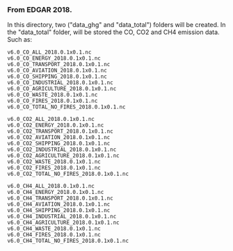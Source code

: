 ### From EDGAR 2018.

In this directory, two ("data_ghg" and "data_total") folders will be created. In the "data_total" folder, will be stored the CO, CO2 and CH4 emission data. Such as:

```
v6.0_CO_ALL_2018.0.1x0.1.nc
v6.0_CO_ENERGY_2018.0.1x0.1.nc
v6.0_CO_TRANSPORT_2018.0.1x0.1.nc
v6.0_CO_AVIATION_2018.0.1x0.1.nc
v6.0_CO_SHIPPING_2018.0.1x0.1.nc
v6.0_CO_INDUSTRIAL_2018.0.1x0.1.nc
v6.0_CO_AGRICULTURE_2018.0.1x0.1.nc
v6.0_CO_WASTE_2018.0.1x0.1.nc
v6.0_CO_FIRES_2018.0.1x0.1.nc
v6.0_CO_TOTAL_NO_FIRES_2018.0.1x0.1.nc

v6.0_CO2_ALL_2018.0.1x0.1.nc
v6.0_CO2_ENERGY_2018.0.1x0.1.nc
v6.0_CO2_TRANSPORT_2018.0.1x0.1.nc
v6.0_CO2_AVIATION_2018.0.1x0.1.nc
v6.0_CO2_SHIPPING_2018.0.1x0.1.nc
v6.0_CO2_INDUSTRIAL_2018.0.1x0.1.nc
v6.0_CO2_AGRICULTURE_2018.0.1x0.1.nc
v6.0_CO2_WASTE_2018.0.1x0.1.nc
v6.0_CO2_FIRES_2018.0.1x0.1.nc
v6.0_CO2_TOTAL_NO_FIRES_2018.0.1x0.1.nc

v6.0_CH4_ALL_2018.0.1x0.1.nc
v6.0_CH4_ENERGY_2018.0.1x0.1.nc
v6.0_CH4_TRANSPORT_2018.0.1x0.1.nc
v6.0_CH4_AVIATION_2018.0.1x0.1.nc
v6.0_CH4_SHIPPING_2018.0.1x0.1.nc
v6.0_CH4_INDUSTRIAL_2018.0.1x0.1.nc
v6.0_CH4_AGRICULTURE_2018.0.1x0.1.nc
v6.0_CH4_WASTE_2018.0.1x0.1.nc
v6.0_CH4_FIRES_2018.0.1x0.1.nc
v6.0_CH4_TOTAL_NO_FIRES_2018.0.1x0.1.nc
```
